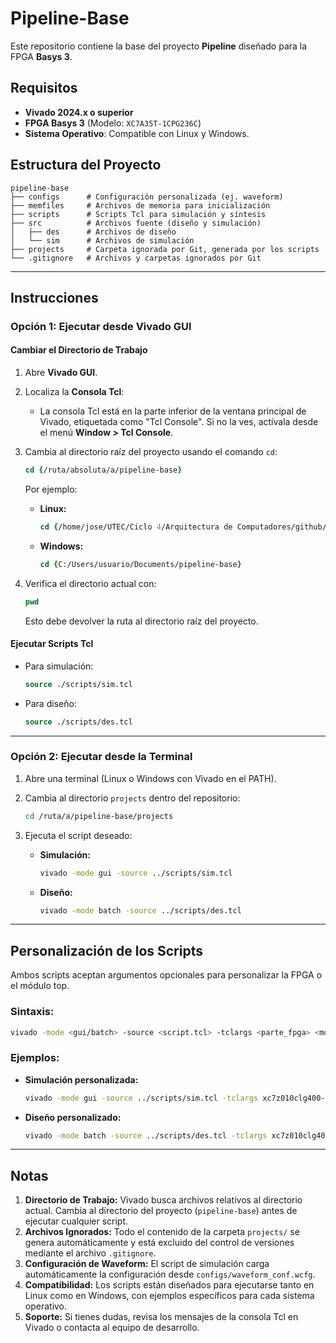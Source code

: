 # Pipeline-Base

Este repositorio contiene la base del proyecto **Pipeline** diseñado para la FPGA **Basys 3**.

## Requisitos

- **Vivado 2024.x o superior**
- **FPGA Basys 3** (Modelo: `XC7A35T-1CPG236C`)
- **Sistema Operativo**: Compatible con Linux y Windows.

## Estructura del Proyecto

```plaintext
pipeline-base
├── configs      # Configuración personalizada (ej. waveform)
├── memfiles     # Archivos de memoria para inicialización
├── scripts      # Scripts Tcl para simulación y síntesis
├── src          # Archivos fuente (diseño y simulación)
│   ├── des      # Archivos de diseño
│   └── sim      # Archivos de simulación
├── projects     # Carpeta ignorada por Git, generada por los scripts
└── .gitignore   # Archivos y carpetas ignorados por Git
```

---

## Instrucciones

### Opción 1: **Ejecutar desde Vivado GUI**

#### Cambiar el Directorio de Trabajo
1. Abre **Vivado GUI**.
2. Localiza la **Consola Tcl**:
   - La consola Tcl está en la parte inferior de la ventana principal de Vivado, etiquetada como "Tcl Console". Si no la ves, actívala desde el menú **Window > Tcl Console**.
3. Cambia al directorio raíz del proyecto usando el comando `cd`:
   ```tcl
   cd {/ruta/absoluta/a/pipeline-base}
   ```
   Por ejemplo:
   - **Linux:**
     ```tcl
     cd {/home/jose/UTEC/Ciclo 4/Arquitectura de Computadores/github/pipeline-base}
     ```
   - **Windows:**
     ```tcl
     cd {C:/Users/usuario/Documents/pipeline-base}
     ```

4. Verifica el directorio actual con:
   ```tcl
   pwd
   ```
   Esto debe devolver la ruta al directorio raíz del proyecto.

#### Ejecutar Scripts Tcl
- Para simulación:
  ```tcl
  source ./scripts/sim.tcl
  ```
- Para diseño:
  ```tcl
  source ./scripts/des.tcl
  ```

---

### Opción 2: **Ejecutar desde la Terminal**

1. Abre una terminal (Linux o Windows con Vivado en el PATH).

2. Cambia al directorio `projects` dentro del repositorio:
   ```bash
   cd /ruta/a/pipeline-base/projects
   ```

3. Ejecuta el script deseado:
   - **Simulación:**
     ```bash
     vivado -mode gui -source ../scripts/sim.tcl
     ```
   - **Diseño:**
     ```bash
     vivado -mode batch -source ../scripts/des.tcl
     ```

---

## Personalización de los Scripts

Ambos scripts aceptan argumentos opcionales para personalizar la FPGA o el módulo top.

### Sintaxis:
```bash
vivado -mode <gui/batch> -source <script.tcl> -tclargs <parte_fpga> <modulo_top>
```

### Ejemplos:
- **Simulación personalizada:**
  ```bash
  vivado -mode gui -source ../scripts/sim.tcl -tclargs xc7z010clg400-1 custom_testbench
  ```
- **Diseño personalizado:**
  ```bash
  vivado -mode batch -source ../scripts/des.tcl -tclargs xc7z010clg400-1 custom_top
  ```

---

## Notas

1. **Directorio de Trabajo:** Vivado busca archivos relativos al directorio actual. Cambia al directorio del proyecto (`pipeline-base`) antes de ejecutar cualquier script.
2. **Archivos Ignorados:** Todo el contenido de la carpeta `projects/` se genera automáticamente y está excluido del control de versiones mediante el archivo `.gitignore`.
3. **Configuración de Waveform:** El script de simulación carga automáticamente la configuración desde `configs/waveform_conf.wcfg`.
4. **Compatibilidad:** Los scripts están diseñados para ejecutarse tanto en Linux como en Windows, con ejemplos específicos para cada sistema operativo.
5. **Soporte:** Si tienes dudas, revisa los mensajes de la consola Tcl en Vivado o contacta al equipo de desarrollo.

